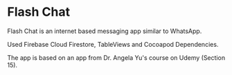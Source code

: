 # Flash Chat

Flash Chat is an internet based messaging app similar to WhatsApp.

Used Firebase Cloud Firestore, TableViews and Cocoapod Dependencies. 

The app is based on an app from Dr. Angela Yu's course on Udemy (Section 15).
